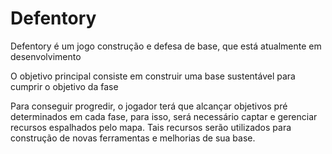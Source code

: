 # Defentory
Defentory é um jogo construção e defesa de base, que está atualmente em desenvolvimento

O objetivo principal consiste em construir uma base sustentável para cumprir o objetivo da fase

Para conseguir progredir, o jogador terá que alcançar objetivos pré determinados em cada fase, para isso, será necessário captar e gerenciar recursos espalhados pelo mapa. Tais recursos serão utilizados para construção de novas ferramentas e melhorias  de sua base.
